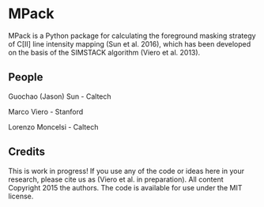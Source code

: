 # MPack

MPack is a Python package for calculating the foreground masking strategy of C[II] line intensity mapping (Sun et al. 2016), which has been developed on the basis of the SIMSTACK algorithm (Viero et al. 2013). 

## People
Guochao (Jason) Sun - Caltech 

Marco Viero - Stanford 

Lorenzo Moncelsi - Caltech

## Credits
This is work in progress! If you use any of the code or ideas here in your research, please cite us as (Viero et al. in preparation).
All content Copyright 2015 the authors. The code is available for use under the MIT license.
